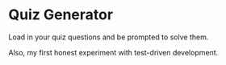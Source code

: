 # Quiz Generator

Load in your quiz questions and be prompted to solve them.

Also, my first honest experiment with test-driven development.

